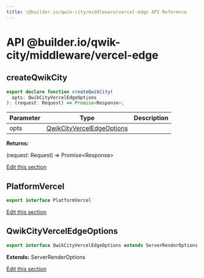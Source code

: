```yaml
---
title: \@builder.io/qwik-city/middleware/vercel-edge API Reference
---
```


# **API** @builder.io/qwik-city/middleware/vercel-edge

<h2 id="createqwikcity" data-kind="function" data-kind-label="F"><a aria-hidden="true" tabindex="-1" href="#createqwikcity"><span class="icon icon-link"></span></a>createQwikCity </h2>

```typescript
export declare function createQwikCity(
  opts: QwikCityVercelEdgeOptions
): (request: Request) => Promise<Response>;
```

| Parameter | Type                                                    | Description |
| --------- | ------------------------------------------------------- | ----------- |
| opts      | [QwikCityVercelEdgeOptions](#qwikcityverceledgeoptions) |             |

**Returns:**

(request: Request) =&gt; Promise&lt;Response&gt;

<p class="api-edit"><a href="https://github.com/BuilderIO/qwik/tree/main/packages/qwik-city/middleware/vercel-edge/index.ts" target="_blanks">Edit this section</a></p>

<h2 id="platformvercel" data-kind="interface" data-kind-label="I"><a aria-hidden="true" tabindex="-1" href="#platformvercel"><span class="icon icon-link"></span></a>PlatformVercel </h2>

```typescript
export interface PlatformVercel
```

<p class="api-edit"><a href="https://github.com/BuilderIO/qwik/tree/main/packages/qwik-city/middleware/vercel-edge/index.ts" target="_blanks">Edit this section</a></p>

<h2 id="qwikcityverceledgeoptions" data-kind="interface" data-kind-label="I"><a aria-hidden="true" tabindex="-1" href="#qwikcityverceledgeoptions"><span class="icon icon-link"></span></a>QwikCityVercelEdgeOptions </h2>

```typescript
export interface QwikCityVercelEdgeOptions extends ServerRenderOptions
```

**Extends:** ServerRenderOptions

<p class="api-edit"><a href="https://github.com/BuilderIO/qwik/tree/main/packages/qwik-city/middleware/vercel-edge/index.ts" target="_blanks">Edit this section</a></p>
